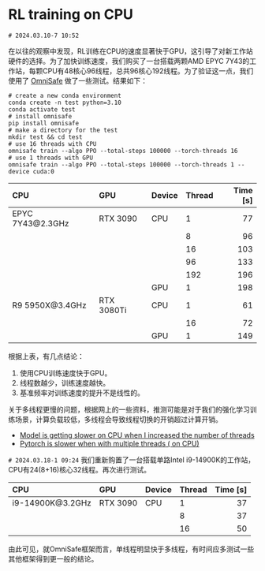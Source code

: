 # RL training on CPU

`# 2024.03.10-7 10:52`

在以往的观察中发现，RL训练在CPU的速度显著快于GPU，这引导了对新工作站硬件的选择。为了加快训练速度，我们购买了一台搭载两颗AMD EPYC 7Y43的工作站，每颗CPU有48核心96线程，总共96核心192线程。为了验证这一点，我们使用了 [OmniSafe](https://github.com/PKU-Alignment/omnisafe) 做了一些测试。结果如下：

```shell
# create a new conda environment
conda create -n test python=3.10
conda activate test
# install omnisafe
pip install omnisafe
# make a directory for the test
mkdir test && cd test
# use 16 threads with CPU
omnisafe train --algo PPO --total-steps 100000 --torch-threads 16
# use 1 threads with GPU
omnisafe train --algo PPO --total-steps 100000 --torch-threads 1 --device cuda:0
```

| CPU               | GPU        | Device | Thread | Time [s] |
| :---------------- | :--------- | :----- | :----- | -------: |
| EPYC 7Y43\@2.3GHz | RTX 3090   | CPU    | 1      |       77 |
|                   |            |        | 8      |       96 |
|                   |            |        | 16     |      103 |
|                   |            |        | 96     |      133 |
|                   |            |        | 192    |      196 |
|                   |            | GPU    | 1      |      198 |
| R9 5950X\@3.4GHz  | RTX 3080Ti | CPU    | 1      |       61 |
|                   |            |        | 16     |       72 |
|                   |            | GPU    | 1      |      149 |

根据上表，有几点结论：

1. 使用CPU训练速度快于GPU。
2. 线程数越少，训练速度越快。
3. 基准频率对训练速度的提升不是线性的。

关于多线程更慢的问题，根据网上的一些资料，推测可能是对于我们的强化学习训练场景，计算负载较低，多线程会导致线程切换的开销超过计算开销。

- [Model is getting slower on CPU when I increased the number of threads](https://discuss.pytorch.org/t/model-is-getting-slower-on-cpu-when-i-increased-the-number-of-threads/68942)
- [Pytorch is slower when with multiple threads ( on CPU)](https://discuss.pytorch.org/t/pytorch-is-slower-when-with-multiple-threads-on-cpu/55583)

`# 2024.03.18-1 09:24`
我们重新购置了一台搭载单路Intel i9-14900K的工作站，CPU有24(8+16)核心32线程。再次进行测试。

| CPU               | GPU      | Device | Thread | Time [s] |
| :---------------- | :------- | :----- | :----- | -------: |
| i9-14900K\@3.2GHz | RTX 3090 | CPU    | 1      |       37 |
|                   |          |        | 8      |       37 |
|                   |          |        | 16     |       50 |

由此可见，就OmniSafe框架而言，单线程明显快于多线程，有时间应多测试一些其他框架得到更一般的结论。
